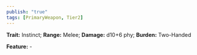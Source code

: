 ```yaml
---
publish: "true"
tags: [PrimaryWeapon, Tier2]
---
```

**Trait:** Instinct; **Range:** Melee; **Damage:** d10+6 phy; **Burden:** Two-Handed

**Feature:** -

